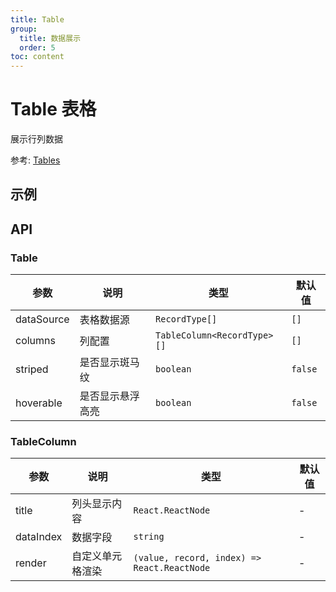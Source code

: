 ```yaml
---
title: Table
group:
  title: 数据展示
  order: 5
toc: content
---
```


# Table 表格

展示行列数据

参考: [Tables](https://www.getpapercss.com/docs/content/tables/)

## 示例

<code src="./demos/TableBase.tsx" title="基本" description="简单的表格, 可以使用`render`进行自定义展示, 添加`stripped`或者`hoverable`进行不同的样式展示"></code>

## API

### Table

| 参数       | 说明             | 类型                        | 默认值  |
| ---------- | ---------------- | --------------------------- | ------- |
| dataSource | 表格数据源       | `RecordType[]`              | `[]`    |
| columns    | 列配置           | `TableColumn<RecordType>[]` | `[]`    |
| striped    | 是否显示斑马纹   | `boolean`                   | `false` |
| hoverable  | 是否显示悬浮高亮 | `boolean`                   | `false` |

### TableColumn

| 参数      | 说明             | 类型                                        | 默认值 |
| --------- | ---------------- | ------------------------------------------- | ------ |
| title     | 列头显示内容     | `React.ReactNode`                           | -      |
| dataIndex | 数据字段         | `string`                                    | -      |
| render    | 自定义单元格渲染 | `(value, record, index) => React.ReactNode` | -      |
